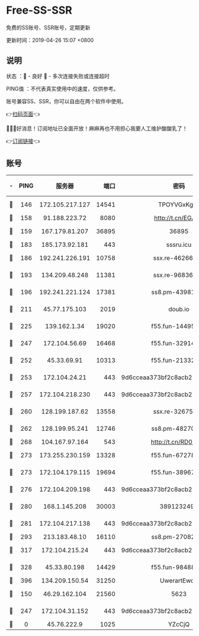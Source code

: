 # Free-SS-SSR

免费的SS账号、SSR账号，定期更新

更新时间：2019-04-26 15:07 +0800

## 说明

状态     ：🙂 - 良好 🙁 - 多次连接失败或连接超时

PING值   ：不代表真实使用中的速度，仅供参考。

账号兼容SS、SSR，你可以自由在两个软件中使用。

👉[扫码页面](https://liesauer.github.io/Free-SS-SSR/)👈

🎉🎉🎉好消息！订阅地址已全面开放！麻麻再也不用担心我要人工维护酸酸乳了！

👉[订阅链接](https://www.liesauer.net/yogurt/subscribe?ACCESS_TOKEN=DAYxR3mMaZAsaqUb)👈

## 账号

|-|PING|服务器|端口|密码|加密方式|区域|
|:----:|:----:|:-----:|-----:|:----:|:----:|:----:|
|🙂|146|172.105.217.127|14541|TPOYVGxKglpi|aes-256-cfb|JP|
|🙂|158|91.188.223.72|8080|http://t.cn/EGJIyrl|rc4-md5|RU|
|🙂|159|167.179.81.207|36895|36895|aes-256-cfb|JP|
|🙂|183|185.173.92.181|443|sssru.icu|rc4-md5|RU|
|🙂|186|192.241.226.191|10758|ssx.re-46266917|aes-256-cfb|US|
|🙂|193|134.209.48.248|11381|ssx.re-96836454|aes-256-cfb|US|
|🙂|196|192.241.221.124|17381|ss8.pm-43981426|aes-256-cfb|US|
|🙂|211|45.77.175.103|2019|doub.io|aes-128-ctr|SG|
|🙂|225|139.162.1.34|19020|f55.fun-14495411|aes-256-cfb|SG|
|🙂|247|172.104.56.69|16468|f55.fun-32914277|aes-256-cfb|SG|
|🙂|252|45.33.69.91|10313|f55.fun-21332976|aes-256-cfb|US|
|🙂|253|172.104.24.21|443|9d6cceaa373bf2c8acb22e60b6a58be6|aes-256-cfb|US|
|🙂|257|172.104.218.230|443|9d6cceaa373bf2c8acb22e60b6a58be6|aes-256-cfb|US|
|🙂|260|128.199.187.62|13558|ssx.re-32675545|aes-256-cfb|SG|
|🙂|262|128.199.95.241|12746|ss8.pm-48270505|aes-256-cfb|SG|
|🙂|268|104.167.97.164|543|http://t.cn/RD0D7sx|rc4-md5|CA|
|🙂|273|173.255.230.159|13328|f55.fun-67278119|aes-256-cfb|US|
|🙂|273|172.104.179.115|19694|f55.fun-38967264|aes-256-cfb|SG|
|🙂|276|172.104.209.198|443|9d6cceaa373bf2c8acb22e60b6a58be6|aes-256-cfb|US|
|🙂|280|168.1.145.208|30003|3891232494|aes-256-cfb|AU|
|🙂|281|172.104.217.138|443|9d6cceaa373bf2c8acb22e60b6a58be6|aes-256-cfb|US|
|🙂|293|213.183.48.10|16110|ss8.pm-27082540|rc4-md5|RU|
|🙂|317|172.104.215.24|443|9d6cceaa373bf2c8acb22e60b6a58be6|aes-256-cfb|US|
|🙂|328|45.33.80.198|14429|f55.fun-98488000|aes-256-cfb|US|
|🙂|396|134.209.150.54|31250|UwerartEwqe|chacha20|IN|
|🙂|150|46.29.162.104|21560|5623|aes-128-ctr|RU|
|🙂|247|172.104.31.152|443|9d6cceaa373bf2c8acb22e60b6a58be6|aes-256-cfb|US|
|🙁|0|45.76.222.9|1025|YZcCjQ|rc4-md5|JP|

